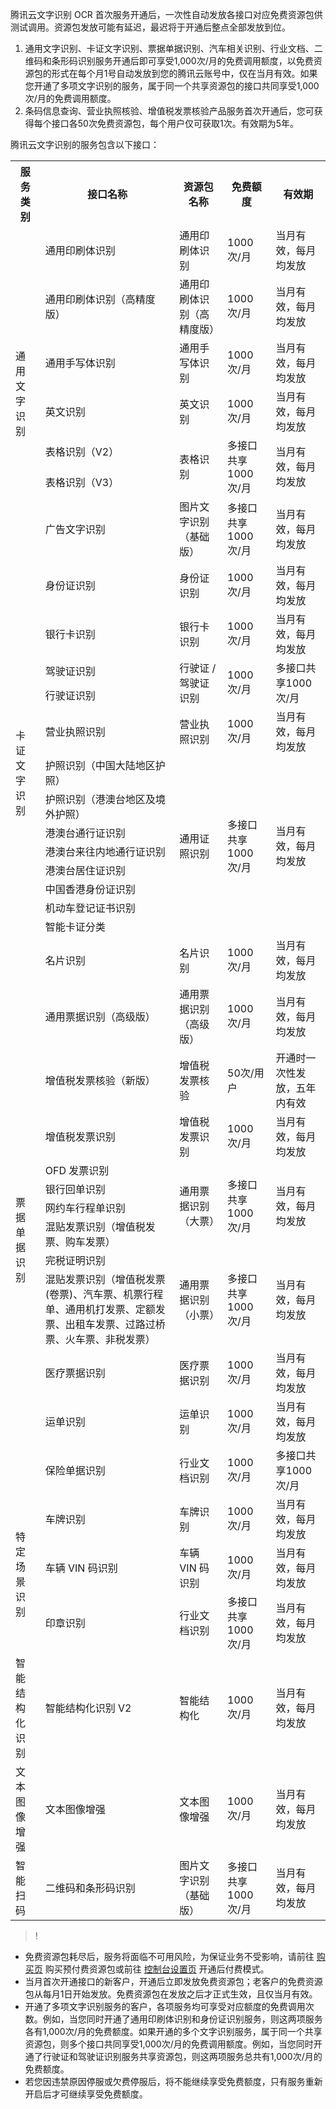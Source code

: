 腾讯云文字识别 OCR 首次服务开通后，一次性自动发放各接口对应免费资源包供测试调用。资源包发放可能有延迟，最迟将于开通后整点全部发放到位。

1. 通用文字识别、卡证文字识别、票据单据识别、汽车相关识别、行业文档、二维码和条形码识别服务开通后即可享受1,000次/月的免费调用额度，以免费资源包的形式在每个月1号自动发放到您的腾讯云账号中，仅在当月有效。如果您开通了多项文字识别的服务，属于同一个共享资源包的接口共同享受1,000次/月的免费调用额度。
2. 条码信息查询、营业执照核验、增值税发票核验产品服务首次开通后，您可获得每个接口各50次免费资源包，每个用户仅可获取1次。有效期为5年。


腾讯云文字识别的服务包含以下接口：
<table>
     <tr>
         <th>服务类别</th>  
         <th>接口名称</th>  
         <th>资源包名称</th>
				 <th>免费额度</th>
				  <th>有效期</th>  
     </tr>
  <tr>      
      <td rowspan="7">通用文字识别</td>   
      <td>通用印刷体识别</td>
			<td>通用印刷体识别</td>
      <td>1000次/月</td>  
			<td>当月有效，每月均发放</td>  
     </tr> 
  <tr>
      <td>通用印刷体识别（高精度版）</td>
			<td>通用印刷体识别（高精度版）</td>
      <td>1000次/月</td>
			<td>当月有效，每月均发放</td>
     </tr> 
		 <tr>
      <td>通用手写体识别</td>
			<td>通用手写体识别</td>
      <td>1000次/月</td>  
			<td>当月有效，每月均发放</td>   	
		 </tr> 
		 <tr>
      <td>英文识别</td>
			<td>英文识别</td>
      <td>1000次/月</td>  
			<td>当月有效，每月均发放</td>   	
		 </tr>  
		 <tr>
      <td >表格识别（V2）
</td>
			<td rowspan="2">表格识别
</td>
      <td rowspan="2">多接口共享1000次/月	</td>  
			<td rowspan="2">当月有效，每月均发放</td>   	
		 </tr> 
		 <tr>
      <td>表格识别（V3）
</td>
		 </tr> 
		 		 <tr>
      <td>广告文字识别
</td>
			<td>图片文字识别（基础版）</td>
      <td>多接口共享
1000次/月</td>  
			<td>当月有效，每月均发放</td>   	
		 </tr>
		 <tr>
		  <td rowspan="14">卡证文字识别</td>   
      <td>身份证识别</td>
			<td>身份证识别</td>
      <td>1000次/月</td>  
			<td>当月有效，每月均发放</td>  
     </tr> 
  <tr>
      <td>银行卡识别</td>
			<td>银行卡识别</td>
      <td>1000次/月</td>
			<td>当月有效，每月均发放</td>
     </tr> 
  <tr>      
       <td>驾驶证识别</td>
			 <td rowspan="2">行驶证 / 驾驶证识别</td>
      <td rowspan="2">1000次/月</td>  
			<td rowspan="2">多接口共享1000次/月	</td>       
 </tr> 
<tr>
      <td>行驶证识别
</td>
		 </tr>
		   <tr>
      <td>营业执照识别</td>
			<td>营业执照识别</td>
      <td>1000次/月</td>
			<td>当月有效，每月均发放</td>
     </tr> 
		 <tr>
      <td>护照识别（中国大陆地区护照）</td>
			<td rowspan="8">通用证照识别</td>
      <td rowspan="8">多接口共享
1000次/月</td>  
			<td rowspan="8">当月有效，每月均发放</td>   	
		 </tr>
		 <tr>
		 <td>护照识别（港澳台地区及境外护照）</td>
		 </tr>
		 <tr>
		 <td>港澳台通行证识别</td>
		 </tr>
		 <tr>
		 <td>港澳台来往内地通行证识别</td>
		 </tr>
		 <tr>
		 <td>港澳台居住证识别</td>
		 </tr>
		 <tr>
		 <td>中国香港身份证识别</td>
		 </tr>
		 <tr>
		 <td>机动车登记证书识别</td>
		 </tr>
		 <tr>
		 <td>智能卡证分类</td>
		 </tr>
		  <tr>
      <td>名片识别</td>
			<td>名片识别</td>
      <td>1000次/月</td>
			<td>当月有效，每月均发放</td>
     </tr> 
  <tr>
			<td rowspan="12">票据单据识别</td>   
      <td>通用票据识别（高级版）</td>   
			<td>通用票据识别（高级版）</td>
      <td>1000次/月</td>
			<td>当月有效，每月均发放</td>
     </tr>
		  <tr>
      <td>增值税发票核验（新版）</td>   
			<td>	增值税发票核验</td>
      <td>50次/用户</td>
			<td>开通时一次性发放，五年内有效</td>
     </tr>
  <tr>
      <td>增值税发票识别</td> 
			<td>增值税发票识别</td>
      <td>1000次/月</td>  
			<td>当月有效，每月均发放</td>  
     </tr> 
		  <tr>
      <td>OFD 发票识别</td>   
			<td rowspan="4">通用票据识别（大票）</td>
      <td rowspan="4">多接口共享
1000次/月</td>
			<td rowspan="4">当月有效，每月均发放</td>
     </tr>
		 <tr>
		 <td>银行回单识别</td>
		 </tr>
		 <tr>
		 <td>网约车行程单识别</td>
		 </tr>
		 <tr>
		 <td>混贴发票识别（增值税发票、购车发票）</td>
		 </tr>
		 <tr>
      <td>完税证明识别</td>   
			<td rowspan="2">通用票据识别（小票）</td>
      <td rowspan="2">多接口共享1000次/月</td>
			<td rowspan="2">当月有效，每月均发放</td>
     </tr>
		 <tr>
		 <td>混贴发票识别（增值税发票(卷票)、汽车票、机票行程单、通用机打发票、定额发票、出租车发票、过路过桥票、火车票、非税发票）
</td>
		 </tr>
  <tr>
      <td>医疗票据识别</td> 
			<td>医疗票据识别</td>
      <td>1000次/月</td>  
			<td>当月有效，每月均发放</td>  
     </tr> 
  <tr>
      <td>运单识别</td> 
			<td>运单识别</td>
      <td>1000次/月</td>  
			<td>当月有效，每月均发放</td>  
     </tr> 
  <tr>
      <td>保险单据识别</td> 
			<td>行业文档识别</td>
      <td>1000次/月</td>  
			<td>多接口共享1000次/月</td>  
     </tr> 
		 <tr>
		   <td rowspan="3">特定场景识别</td>   
      <td>车牌识别</td> 
			<td>车牌识别</td>
      <td>1000次/月</td>  
			<td>当月有效，每月均发放</td>  
     </tr>
		  <tr>   
      <td>车辆 VIN 码识别</td> 
			<td>车辆 VIN 码识别
</td>
      <td >1000次/月</td>  
			<td>当月有效，每月均发放</td>  
     </tr>
		 <tr>   
      <td >印章识别</td> 
			<td >行业文档识别</td>
      <td >多接口共享1000次/月</td>  
			<td >当月有效，每月均发放</td>  
     </tr>
		 <tr>
		   <td>智能结构化识别</td>   
      <td>智能结构化识别 V2</td> 
			<td>智能结构化</td>
      <td>1000次/月</td>  
			<td>当月有效，每月均发放</td>  
     </tr>
		  <tr>
		   <td>文本图像增强</td>   
      <td>文本图像增强</td> 
			<td>文本图像增强</td>
      <td>1000次/月</td>  
			<td>当月有效，每月均发放</td>  
     </tr>
		  <tr>
		   <td>智能扫码</td>   
      <td>二维码和条形码识别</td> 
			<td>图片文字识别（基础版）</td>
      <td>多接口共享1000次/月</td>  
			<td>当月有效，每月均发放</td>  
     </tr>
</table>

>!
- 免费资源包耗尽后，服务将面临不可用风险，为保证业务不受影响，请前往 [购买页](https://buy.cloud.tencent.com/iai_ocr) 购买预付费资源包或前往 [控制台设置页](https://console.cloud.tencent.com/ocr/settings) 开通后付费模式。
- 当月首次开通接口的新客户，开通后立即发放免费资源包；老客户的免费资源包从每月1日开始发放。免费资源包在发放之后才正式生效，且仅当月有效。
- 开通了多项文字识别服务的客户，各项服务均可享受对应额度的免费调用次数。例如，当您同时开通了通用印刷体识别和身份证识别服务，则这两项服务各有1,000次/月的免费额度。如果开通的多个文字识别服务，属于同一个共享资源包，则多个接口共同享受1,000次/月的免费调用额度。例如，当您同时开通了行驶证和驾驶证识别服务共享资源包，则这两项服务总共有1,000次/月的免费额度。
- 若您因违禁原因停服或欠费停服后，将不能继续享受免费额度，只有服务重新开启后才可继续享受免费额度。
